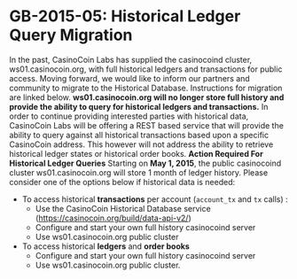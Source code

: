 # GB-2015-05: Historical Ledger Query Migration

In the past, CasinoCoin Labs has supplied the casinocoind cluster,
ws01.casinocoin.org, with full historical ledgers and transactions for public
access. Moving forward, we would like to inform our partners and
community to migrate to the Historical Database. Instructions for
migration are linked below. **ws01.casinocoin.org will no longer store full
history and provide the ability to query for historical ledgers and
transactions.** In order to continue providing interested parties with
historical data, CasinoCoin Labs will be offering a REST based service that
will provide the ability to query against all historical transactions
based upon a specific CasinoCoin address. This however will not address the
ability to retrieve historical ledger states or historical order books.
**Action Required For Historical Ledger Queries** Starting on **May 1,
2015**, the public casinocoind cluster ws01.casinocoin.org will store 1 month of
ledger history. Please consider one of the options below if historical
data is needed:

-   To access historical **transactions** per account (`account_tx` and `tx` calls) :
    -   Use the CasinoCoin Historical Database service (<https://casinocoin.org/build/data-api-v2/>)
    -   Configure and start your own full history casinocoind server
    -   Use ws01.casinocoin.org public cluster
-   To access historical **ledgers** and **order books**
    -   Configure and start your own full history casinocoind server
    -   Use ws01.casinocoin.org public cluster.

<!-- STYLE_OVERRIDE: will -->
